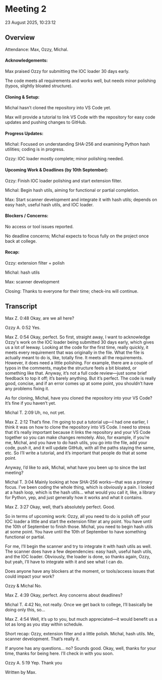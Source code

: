 # Meeting 2

23 ‎August ‎2025, ‏‎10:23:12

## Overview

Attendance: Max, Ozzy, Michal.

#### Acknowledgements:

Max praised Ozzy for submitting the IOC loader 30 days early.

The code meets all requirements and works well, but needs minor polishing (typos, slightly bloated structure).

#### Cloning & Setup:

Michal hasn’t cloned the repository into VS Code yet.

Max will provide a tutorial to link VS Code with the repository for easy code updates and pushing changes to GitHub.

#### Progress Updates:

Michal: Focused on understanding SHA-256 and examining Python hash utilities; coding is in progress.

Ozzy: IOC loader mostly complete; minor polishing needed.

#### Upcoming Work & Deadlines (by 10th September):

Ozzy: Finish IOC loader polishing and start extension filter.

Michal: Begin hash utils, aiming for functional or partial completion.

Max: Start scanner development and integrate it with hash utils; depends on easy hash, useful hash utils, and IOC loader.

#### Blockers / Concerns:

No access or tool issues reported.

No deadline concerns; Michal expects to focus fully on the project once back at college.

#### Recap:

Ozzy: extension filter + polish

Michal: hash utils

Max: scanner development

Closing: Thanks to everyone for their time; check-ins will continue.

## Transcript

Max Z. 0:48
Okay, are we all here?

Ozzy A. 0:52
Yes.

Max Z. 0:54
Okay, perfect. So first, straight away, I want to acknowledge Ozzy's work on the IOC loader being submitted 30 days early, which gives us a lot of leeway. Looking at the code for the first time, really quickly, it meets every requirement that was originally in the file. What the file is actually meant to do is, like, totally fine. It meets all the requirements. However, it does need a little polishing. For example, there are a couple of typos in the comments, maybe the structure feels a bit bloated, or something like that. Anyway, it’s not a full code review—just some brief feedback to top it off; it’s barely anything. But it’s perfect. The code is really good, concise, and if an error comes up at some point, you shouldn’t have any problems fixing it.

As for cloning, Michal, have you cloned the repository into your VS Code? It’s fine if you haven’t yet.

Michal T. 2:09
Uh, no, not yet.

Max Z. 2:12
That’s fine. I’m going to put a tutorial up—I had one earlier, I think it was on how to clone the repository into VS Code. I need to stress that it’s really important because it links the repository and your VS Code together so you can make changes remotely. Also, for example, if you’re me, Michal, and you have to do hash utils, you go into the file, add your code, push it, and it will update GitHub, with all the paths staying the same, etc. So I’ll write a tutorial, and it’s important that people do that at some point.

Anyway, I’d like to ask, Michal, what have you been up to since the last meeting?

Michal T. 3:04
Mainly looking at how SHA-256 works—that was a primary focus. I’ve been coding the whole thing, which is obviously a pain. I looked at a hash loop, which is the hash utils… what would you call it, like, a library for Python, yep, and just generally how it works and what it contains.

Max Z. 3:27
Okay, well, that’s absolutely perfect. Good.

So in terms of upcoming work: Ozzy, all you need to do is polish off your IOC loader a little and start the extension filter at any point. You have until the 10th of September to finish those. Michal, you need to begin hash utils at some point. You have until the 10th of September to have something functional or partial.

For me, I’ll begin the scanner and try to integrate it with hash utils as well. The scanner does have a few dependencies: easy hash, useful hash utils, and the IOC loader. Obviously, the loader is done, so thanks again, Ozzy, but yeah, I’ll have to integrate with it and see what I can do.

Does anyone have any blockers at the moment, or tools/access issues that could impact your work?

Ozzy & Michal
No.

Max Z. 4:39
Okay, perfect. Any concerns about deadlines?

Michal T. 4:42
No, not really. Once we get back to college, I’ll basically be doing only this, so…

Max Z. 4:54
Well, it’s up to you, but much appreciated—it would benefit us a lot as long as you stay within schedule.

Short recap: Ozzy, extension filter and a little polish. Michal, hash utils. Me, scanner development. That’s really it.

If anyone has any questions… no? Sounds good. Okay, well, thanks for your time, thanks for being here. I’ll check in with you soon.

Ozzy A. 5:19
Yep. Thank you

Written by Max.
